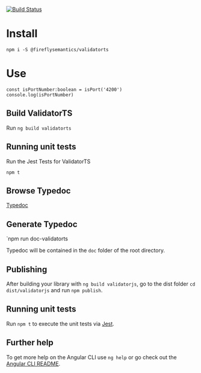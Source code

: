 [![Build Status](https://travis-ci.org/fireflysemantics/validatorts.svg?branch=master)](https://travis-ci.org/fireflysemantics/validatorts)

# Install

```
npm i -S @fireflysemantics/validatorts
```

# Use

```
const isPortNumber:boolean = isPort('4200')
console.log(isPortNumber)
```

## Build ValidatorTS

Run `ng build validatorts`

## Running unit tests

Run the Jest Tests for ValidatorTS

`npm t`

## Browse Typedoc

[Typedoc](https://fireflysemantics.github.io/validatorts/doc/modules/_public_api_.html)

## Generate Typedoc 

`npm run doc-validatorts

Typedoc will be contained in the `doc` folder of the root directory.

## Publishing

After building your library with `ng build validatorjs`, go to the dist folder `cd dist/validatorjs` and run `npm publish`.

## Running unit tests

Run `npm t` to execute the unit tests via [Jest](https://jestjs.io/).

## Further help

To get more help on the Angular CLI use `ng help` or go check out the [Angular CLI README](https://github.com/angular/angular-cli/blob/master/README.md).
